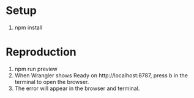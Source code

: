 # Setup

1) npm install

# Reproduction

1) npm run preview
2) When Wrangler shows Ready on http://localhost:8787, press b in the terminal to open the browser.
3) The error will appear in the browser and terminal.

